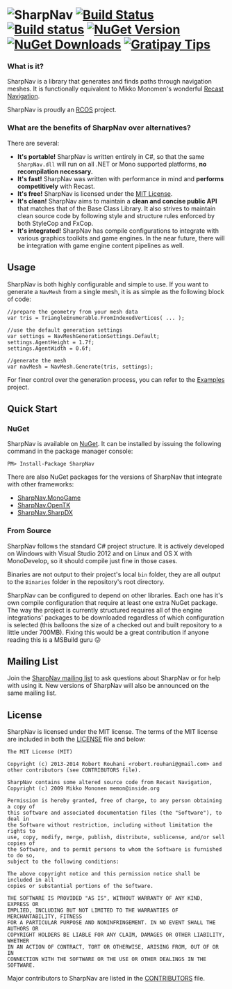 ![SharpNav](https://raw.githubusercontent.com/Robmaister/SharpNav/master/Graphics/Logo/Full.png)
[![Build Status](https://img.shields.io/travis/Robmaister/SharpNav.svg)](https://travis-ci.org/Robmaister/SharpNav) [![Build status](https://ci.appveyor.com/api/projects/status/fqegsrv5pdt5b7ng?svg=true)](https://ci.appveyor.com/project/Robmaister/sharpnav) [![NuGet Version](http://img.shields.io/nuget/vpre/SharpNav.svg)](https://www.nuget.org/packages/SharpNav) [![NuGet Downloads](http://img.shields.io/nuget/dt/SharpNav.svg)](https://www.nuget.org/packages/SharpNav) [![Gratipay Tips](https://img.shields.io/gratipay/Robmaister.svg)](https://gratipay.com/Robmaister)
========


### What is it?

SharpNav is a library that generates and finds paths through navigation meshes. It is functionally equivalent to Mikko Monomen's wonderful [Recast Navigation](https://github.com/memononen/recastnavigation).

SharpNav is proudly an [RCOS](http://rcos.rpi.edu/) project.

### What are the benefits of SharpNav over alternatives?

There are several:
 - **It's portable!** SharpNav is written entirely in C#, so  that the same `SharpNav.dll` will run on all .NET or Mono supported platforms, **no recompilation necessary.**
 - **It's fast!** SharpNav was written with performance in mind and **performs competitively** with Recast.
 - **It's free!** SharpNav is licensed under the [MIT License](LICENSE).
 - **It's clean!** SharpNav aims to maintain a **clean and concise public API** that matches that of the Base Class Library. It also strives to maintain clean source code by following style and structure rules enforced by both StyleCop and FxCop.
 - **It's integrated!** SharpNav has compile configurations to integrate with various graphics toolkits and game engines. In the near future, there will be integration with game engine content pipelines as well.

## Usage

SharpNav is both highly configurable and simple to use. If you want to generate a `NavMesh` from a single mesh, it is as simple as the following block of code:

``` CSharp
//prepare the geometry from your mesh data
var tris = TriangleEnumerable.FromIndexedVertices( ... );

//use the default generation settings
var settings = NavMeshGenerationSettings.Default;
settings.AgentHeight = 1.7f;
settings.AgentWidth = 0.6f;

//generate the mesh
var navMesh = NavMesh.Generate(tris, settings);
```

For finer control over the generation process, you can refer to the [Examples](Source/SharpNav.Examples) project.

## Quick Start

### NuGet

SharpNav is available on [NuGet](https://www.nuget.org/packages/SharpNav/). It can be installed by issuing the following command in the package manager console:

```
PM> Install-Package SharpNav
```

There are also NuGet packages for the versions of SharpNav that integrate with other frameworks:

 - [SharpNav.MonoGame](https://www.nuget.org/packages/SharpNav.MonoGame)
 - [SharpNav.OpenTK](https://www.nuget.org/packages/SharpNav.OpenTK)
 - [SharpNav.SharpDX](https://www.nuget.org/packages/SharpNav.SharpDX)
 
### From Source

SharpNav follows the standard C# project structure. It is actively developed on Windows with Visual Studio 2012 and on Linux and OS X with MonoDevelop, so it should compile just fine in those cases.

Binaries are not output to their project's local `bin` folder, they are all output to the `Binaries` folder in the repository's root directory.

SharpNav can be configured to depend on other libraries. Each one has it's own compile configuration that require at least one extra NuGet package. The way the project is currently structured requires all of the engine integrations' packages to be downloaded regardless of which configuration is selected (this balloons the size of a checked out and built repository to a little under 700MB). Fixing this would be a great contribution if anyone reading this is a MSBuild guru :stuck_out_tongue:

## Mailing List

Join the [SharpNav mailing list](https://groups.google.com/forum/#!forum/sharpnav) to ask questions about SharpNav or for help with using it. New versions of SharpNav will also be announced on the same mailing list.

## License

SharpNav is licensed under the MIT license. The terms of the MIT license are included in both the [LICENSE](LICENSE) file and below:

```
The MIT License (MIT)

Copyright (c) 2013-2014 Robert Rouhani <robert.rouhani@gmail.com> and other contributors (see CONTRIBUTORS file).

SharpNav contains some altered source code from Recast Navigation, Copyright (c) 2009 Mikko Mononen memon@inside.org

Permission is hereby granted, free of charge, to any person obtaining a copy of
this software and associated documentation files (the "Software"), to deal in
the Software without restriction, including without limitation the rights to
use, copy, modify, merge, publish, distribute, sublicense, and/or sell copies of
the Software, and to permit persons to whom the Software is furnished to do so,
subject to the following conditions:

The above copyright notice and this permission notice shall be included in all
copies or substantial portions of the Software.

THE SOFTWARE IS PROVIDED "AS IS", WITHOUT WARRANTY OF ANY KIND, EXPRESS OR
IMPLIED, INCLUDING BUT NOT LIMITED TO THE WARRANTIES OF MERCHANTABILITY, FITNESS
FOR A PARTICULAR PURPOSE AND NONINFRINGEMENT. IN NO EVENT SHALL THE AUTHORS OR
COPYRIGHT HOLDERS BE LIABLE FOR ANY CLAIM, DAMAGES OR OTHER LIABILITY, WHETHER
IN AN ACTION OF CONTRACT, TORT OR OTHERWISE, ARISING FROM, OUT OF OR IN
CONNECTION WITH THE SOFTWARE OR THE USE OR OTHER DEALINGS IN THE SOFTWARE.
```
Major contributors to SharpNav are listed in the [CONTRIBUTORS](Authors.md) file.
